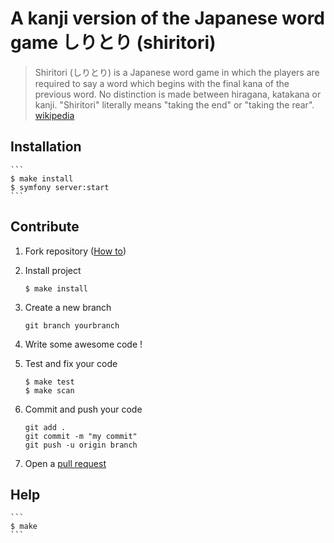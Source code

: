 # A kanji version of the Japanese word game しりとり (shiritori)
> Shiritori (しりとり) is a Japanese word game in which the players are required to say a word which begins with the final kana of the previous word. No distinction is made between hiragana, katakana or kanji. "Shiritori" literally means "taking the end" or "taking the rear".
[wikipedia](https://en.wikipedia.org/wiki/Shiritori)

## Installation
    ```
    $ make install
    $ symfony server:start
    ```

## Contribute 
1. Fork repository
([How to](https://help.github.com/en/github/getting-started-with-github/fork-a-repo))

2. Install project
    ```
    $ make install
    ```
3. Create a new branch
    ```
    git branch yourbranch
    ```
4. Write some awesome code !
5. Test and fix your code
    ```
    $ make test
    $ make scan
    ```
6. Commit and push your code
    ```
    git add .
    git commit -m "my commit"
    git push -u origin branch
    ```
7. Open a [pull request](https://help.github.com/en/github/collaborating-with-issues-and-pull-requests/about-pull-requests)

## Help
    ```
    $ make
    ```